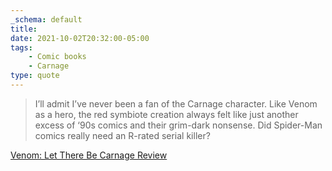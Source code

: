 ```yaml
---
_schema: default
title:
date: 2021-10-02T20:32:00-05:00
tags:
    - Comic books
    - Carnage
type: quote
---
```

> I’ll admit I’ve never been a fan of the Carnage character. Like Venom as a hero, the red symbiote creation always felt like just another excess of ‘90s comics and their grim-dark nonsense. Did Spider-Man comics really need an R-rated serial killer?

[Venom: Let There Be Carnage Review](https://www.denofgeek.com/movies/venom-let-there-be-carnage-review/)
